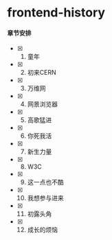 # frontend-history

#### 章节安排

- [x] 1. 童年
- [x] 2. 初来CERN
- [x] 3. 万维网
- [x] 4. 网景浏览器
- [x] 5. 高歌猛进
- [x] 6. 你死我活
- [x] 7. 新生力量
- [x] 8. W3C
- [x] 9. 这一点也不酷
- [x] 10. 我想参与进来
- [x] 11. 初露头角
- [x] 12. 成长的烦恼
